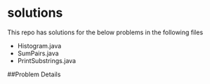 # solutions

This repo has solutions for the below problems in the following files

* Histogram.java
* SumPairs.java
* PrintSubstrings.java

##Problem Details

